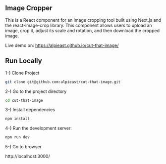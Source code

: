 ## Image Cropper
This is a React component for an image cropping tool built using Next.js and the react-image-crop library. This component allows users to upload an image, crop it, adjust its scale and rotation, and then download the cropped image.

Live demo on: https://alpieast.github.io/cut-that-image/

## Run Locally


1-) Clone Project

```bash
git clone git@github.com:alpieast/cut-that-image.git
```

2-) Go to the project directory

```bash
cd cut-that-image
```

3-) Install dependencies

```bash
npm install
```

4-) Run the development server:

```bash
npm run dev

```

5-) Go to browser

http://localhost:3000/



